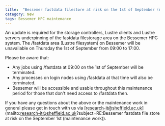 ```yaml
---
title:  "Bessemer fastdata filestore at risk on the 1st of September (maintenance work)"
category: New
tags: Bessemer HPC maintenance
---
```


An update is required for the storage controllers, Lustre clients and Lustre servers underpinning of the fastdata filestorage area on the Bessemer HPC system. The /fastdata area (Lustre filesystem) on Bessemer will be unavailable on Thursday the 1st of September from 09:00 to 17:00.

Please be aware that:
 - Any jobs using /fastdata at 09:00 on the 1st of September will be terminated.
 - Any processes on login nodes using /fastdata at that time will also be terminated.
 - Bessemer will be accessible and usable throughout this maintenance period for those that don't need access to /fastdata then.

If you have any questions about the above or the maintenance work in general please get in touch with us via [research-it@sheffield.ac.uk](mailto:research-it@sheffield.ac.uk?subject=RE:Bessemer fastdata file store at risk on the September 1st (maintenance work)).
